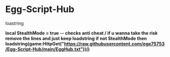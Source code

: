 # Egg-Script-Hub

loastring

**local StealthMode = true -- checks anti cheat / if u wanna take the risk remove the lines and just keep loadstring
if not StealthMode then
loadstring(game:HttpGet("https://raw.githubusercontent.com/ege75753/Egg-Script-Hub/main/EggHub.txt"))()**
